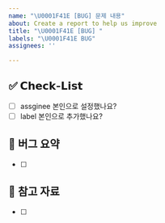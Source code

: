 ```yaml
---
name: "\U0001F41E [BUG] 문제 내용"
about: Create a report to help us improve
title: "\U0001F41E [BUG] "
labels: "\U0001F41E BUG"
assignees: ''

---
```


##  ✅ 𝗖𝗵𝗲𝗰𝗸-𝗟𝗶𝘀𝘁
- [ ] assginee 본인으로 설정했나요?
- [ ] label 본인으로 추가했나요?

## 📌 버그 요약
- [ ]

## 📌 참고 자료
- [ ]
